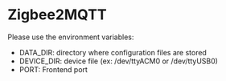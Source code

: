 # Zigbee2MQTT

Please use the environment variables:

* DATA_DIR: directory where configuration files are stored
* DEVICE_DIR: device file (ex: /dev/ttyACM0 or /dev/ttyUSB0)
* PORT: Frontend port

